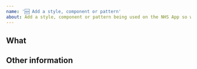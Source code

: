```yaml
---
name: '🆕 Add a style, component or pattern'
about: Add a style, component or pattern being used on the NHS App so we share design work and user insights
---
```


## What

<!--
Briefly describe the thing. 
-->

## Other information

<!--
If you can, include these:
- links to any examples
- research or design thinking
- screenshots (ideally tested examples)
- any user research insight
- code 
-->
